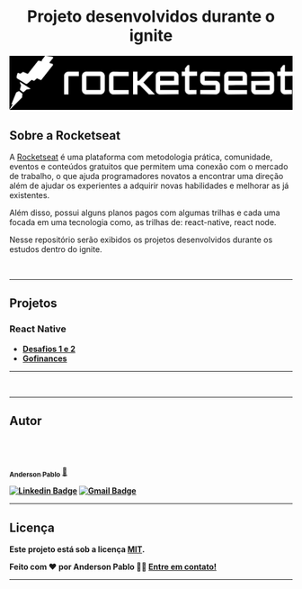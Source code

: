 <div align="center">
  <h1 >
    Projeto desenvolvidos durante o ignite 
  </h1>
</div>

<p align="center">
  <img alt="logo" width="650px"  title="#Be The Hero" src="./assets/logo.png" />
</p>

## Sobre a Rocketseat

<p align="left">

A [Rocketseat](https://blog.rocketseat.com.br) é uma plataforma com metodologia prática, comunidade, eventos e conteúdos gratuitos que permitem uma conexão com o mercado de trabalho, o que ajuda programadores novatos a encontrar uma direção além de ajudar os experientes a adquirir novas habilidades e melhorar as já existentes.

</p>

<p align="left">
Além disso, possui alguns planos pagos com algumas trilhas e cada uma focada em uma tecnologia como,  as trilhas de:
  react-native, 
  react
  node.

Nesse repositório serão exibidos os projetos desenvolvidos durante os estudos dentro do ignite.

</p>
<br/>

---

## Projetos

  <h3><strong>React Native</strongh3></h3>
  
  * [Desafios 1 e 2](https://github.com/andersonzeroone/IgniteDesaios1-e2)
  * [Gofinances](https://github.com/andersonzeroone/goFinances)
---

</br>

---

## Autor

</br>

<a href="https://github.com/andersonzeroone">
 <img style="border-radius: 50%;" src="https://avatars.githubusercontent.com/u/33969430?v=4" width="100px;" alt=""/>
 <br />
 <br />
 <sub><b>Anderson Pablo</b></sub></a> <a href="https://www.linkedin.com/in/anderson-pablo-js/" title="andersonPablo">🚀</a>
 <br />

[![Linkedin Badge](https://img.shields.io/badge/-Anderson-blue?style=flat-square&logo=Linkedin&logoColor=white&link=https://www.linkedin.com/in/anderson-pablo-js/)](https://www.linkedin.com/in/anderson-pablo-js/)
[![Gmail Badge](https://img.shields.io/badge/-anderson.pablo02@gmail.com-c14438?style=flat-square&logo=Gmail&logoColor=white&link=mailto:anderson.pablo02@gmail.com)](mailto:anderson.pablo02@gmail.com)

---

## Licença

Este projeto está sob a licença [MIT](./LICENSE).

Feito com ❤️ por Anderson Pablo 👋🏽 [Entre em contato!](https://www.linkedin.com/in/anderson-pablo-js/)

---

<!-- ##  Versões do README

[Português 🇧🇷](./README.md)  |  [Inglês sem emojis 🇺🇸](./README-en.md) | [Portugues sem logo  🇧🇷](./README-sem-logo.md)  -->
